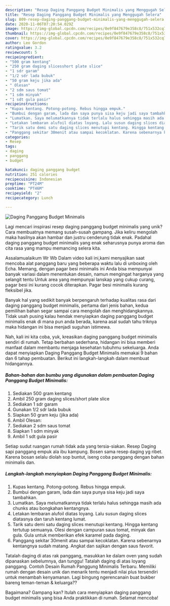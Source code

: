 ```yaml
---
description: "Resep Daging Panggang Budget Minimalis yang Menggugah Selera"
title: "Resep Daging Panggang Budget Minimalis yang Menggugah Selera"
slug: 809-resep-daging-panggang-budget-minimalis-yang-menggugah-selera
date: 2020-11-06T07:20:54.029Z
image: https://img-global.cpcdn.com/recipes/0e9f847679e358c8/751x532cq70/daging-panggang-budget-minimalis-foto-resep-utama.jpg
thumbnail: https://img-global.cpcdn.com/recipes/0e9f847679e358c8/751x532cq70/daging-panggang-budget-minimalis-foto-resep-utama.jpg
cover: https://img-global.cpcdn.com/recipes/0e9f847679e358c8/751x532cq70/daging-panggang-budget-minimalis-foto-resep-utama.jpg
author: Leo Gordon
ratingvalue: 3.2
reviewcount: 5
recipeingredient:
- "500 gram kentang"
- "250 gram daging slicesshort plate slice"
- "1 sdr garam"
- "1/2 sdr lada bubuk"
- "50 gram keju jika ada"
- " Olesan"
- "2 sdm saus tomat"
- "1 sdm minyak"
- "1 sdt gula pasir"
recipeinstructions:
- "Kupas kentang. Potong-potong. Rebus hingga empuk."
- "Bumbui dengan garam, lada dan saya punya sisa keju jadi saya tambahkan."
- "Lumatkan. Saya melumatkannya tidak terlalu halus sehingga masih ada chunks atau bongkahan kentangnya."
- "Letakan lembaran alufoil diatas loyang. Lalu susun daging slices diatasnya dan taruh kentang lumat."
- "Tarik satu demi satu daging slices menutupi kentang. Hingga kentang tertutup semuanya. Olesi dengan campuran saus tomat, minyak dan gula. Gula untuk memberikan efek karamel pada daging."
- "Panggang sekitar 30menit atau sampai kecoklatan. Karena sebenarnya kentangnya sudah matang. Angkat dan sajikan dengan saus favorit."
categories:
- Resep
tags:
- daging
- panggang
- budget

katakunci: daging panggang budget 
nutrition: 251 calories
recipecuisine: Indonesian
preptime: "PT24M"
cooktime: "PT46M"
recipeyield: "2"
recipecategory: Lunch

---
```



![Daging Panggang Budget Minimalis](https://img-global.cpcdn.com/recipes/0e9f847679e358c8/751x532cq70/daging-panggang-budget-minimalis-foto-resep-utama.jpg)

Lagi mencari inspirasi resep daging panggang budget minimalis yang unik? Cara membuatnya memang susah-susah gampang. Jika keliru mengolah maka hasilnya akan hambar dan justru cenderung tidak enak. Padahal daging panggang budget minimalis yang enak seharusnya punya aroma dan cita rasa yang mampu memancing selera kita.

Assalamualaikum Wr Wb Dalam video kali ini,kami menyajikan saat mencoba alat panggang baru yang beberapa waktu lalu di unboxing oleh Echa. Memang, dengan pagar besi minimalis ini Anda bisa mempunyai banyak variasi dalam menentukan desain, namun mengingat harganya yang selangit tentu Untuk area yang mempunyai lanskap yang cukup curang, pagar besi ini kurang cocok diterapkan. Pagar besi minimalis kurang fleksibel jika.

Banyak hal yang sedikit banyak berpengaruh terhadap kualitas rasa dari daging panggang budget minimalis, pertama dari jenis bahan, kedua pemilihan bahan segar sampai cara mengolah dan menghidangkannya. Tidak usah pusing kalau hendak menyiapkan daging panggang budget minimalis enak di mana pun anda berada, karena asal sudah tahu triknya maka hidangan ini bisa menjadi suguhan istimewa.


Nah, kali ini kita coba, yuk, kreasikan daging panggang budget minimalis sendiri di rumah. Tetap berbahan sederhana, hidangan ini bisa memberi manfaat dalam membantu menjaga kesehatan tubuhmu sekeluarga. Anda dapat menyiapkan Daging Panggang Budget Minimalis memakai 9 bahan dan 6 tahap pembuatan. Berikut ini langkah-langkah dalam membuat hidangannya.

<!--inarticleads1-->

##### Bahan-bahan dan bumbu yang digunakan dalam pembuatan Daging Panggang Budget Minimalis:

1. Sediakan 500 gram kentang
1. Ambil 250 gram daging slices/short plate slice
1. Sediakan 1 sdr garam
1. Gunakan 1/2 sdr lada bubuk
1. Siapkan 50 gram keju (jika ada)
1. Ambil  Olesan:
1. Sediakan 2 sdm saus tomat
1. Siapkan 1 sdm minyak
1. Ambil 1 sdt gula pasir


Setiap sudut ruangan rumah tidak ada yang tersia-siakan. Resep Daging sapi panggang empuk ala ibu kampung. Bosen sama resep daging yg ribet. Karena bosan selalu diolah sop buntut, iseng coba panggang dengan bahan minimalis dan. 

<!--inarticleads2-->

##### Langkah-langkah menyiapkan Daging Panggang Budget Minimalis:

1. Kupas kentang. Potong-potong. Rebus hingga empuk.
1. Bumbui dengan garam, lada dan saya punya sisa keju jadi saya tambahkan.
1. Lumatkan. Saya melumatkannya tidak terlalu halus sehingga masih ada chunks atau bongkahan kentangnya.
1. Letakan lembaran alufoil diatas loyang. Lalu susun daging slices diatasnya dan taruh kentang lumat.
1. Tarik satu demi satu daging slices menutupi kentang. Hingga kentang tertutup semuanya. Olesi dengan campuran saus tomat, minyak dan gula. Gula untuk memberikan efek karamel pada daging.
1. Panggang sekitar 30menit atau sampai kecoklatan. Karena sebenarnya kentangnya sudah matang. Angkat dan sajikan dengan saus favorit.


Tatalah daging di atas rak panggang, masukkan ke dalam oven yang sudah dipanaskan sebelumnya, dan tunggu! Tatalah daging di atas loyang panggang. Contoh Desain Rumah Panggung Minimalis Terbaru. Memiliki rumah dengan desain unik dan menarik tentu menjadi nilai plus tersendiri untuk menambah kenyamanan. Lagi bingung ngerencanain buat bukber bareng teman-teman &amp; keluarga?? 

Bagaimana? Gampang kan? Itulah cara menyiapkan daging panggang budget minimalis yang bisa Anda praktikkan di rumah. Selamat mencoba!
